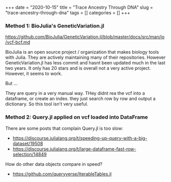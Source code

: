 +++ 
date = "2020-10-15"
title = "Trace Ancestry Through DNA"
slug = "trace-ancestry-through-dna"
tags = []
categories = []
+++


### Method 1: BioJulia's GeneticVariation.jl

https://github.com/BioJulia/GeneticVariation.jl/blob/master/docs/src/man/io/vcf-bcf.md

BioJulia is an open source project / organization that makes biology tools with Julia. They are actively maintaining many of their repositories. However GeneticVariation.jl has less commit and hasnt been updated much in the last two years. It only has 20 stars and is overall not a very active project. However, it seems to work.

But ...

They are query in a very manual way. THey didnt rea the vcf into a dataframe, or create an index. they just search row by row and output a dictionary. So this tool isn't very useful.


### Method 2: Query.jl applied on vcf loaded into DataFrame

There are some posts that complain Query.jl is too slow:
- https://discourse.julialang.org/t/speeding-up-query-with-a-big-dataset/19508
- https://discourse.julialang.org/t/large-dataframe-fast-row-selection/14849


How do other data objects compare in speed?
- https://github.com/queryverse/IterableTables.jl
